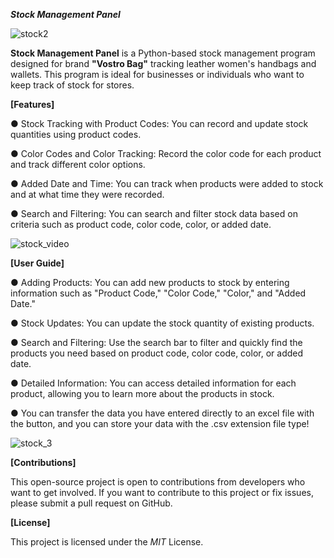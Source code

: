 ***Stock Management Panel***

![stock2](https://github.com/blockchaindotjs/stockmanagement/assets/119041962/2814e5f0-242e-4f1b-b2ef-317f1fd837ea)

**Stock Management Panel** is a Python-based stock management program designed for brand **"Vostro Bag"** tracking leather women's handbags and wallets. This program is ideal for businesses or individuals who want to keep track of stock for stores.

**[Features]**

● Stock Tracking with Product Codes: You can record and update stock quantities using product codes.

● Color Codes and Color Tracking: Record the color code for each product and track different color options.

● Added Date and Time: You can track when products were added to stock and at what time they were recorded.

● Search and Filtering: You can search and filter stock data based on criteria such as product code, color code, color, or added date.

![stock_video](https://github.com/blockchaindotjs/stockmanagement/assets/119041962/6f1b7018-97b6-4d72-a843-00e2aa15087c)


**[User Guide]**

● Adding Products: You can add new products to stock by entering information such as "Product Code," "Color Code," "Color," and "Added Date."

● Stock Updates: You can update the stock quantity of existing products.

● Search and Filtering: Use the search bar to filter and quickly find the products you need based on product code, color code, color, or added date.

● Detailed Information: You can access detailed information for each product, allowing you to learn more about the products in stock.

● You can transfer the data you have entered directly to an excel file with the button, and you can store your data with the .csv extension file type!

![stock_3](https://github.com/blockchaindotjs/stockmanagement/assets/119041962/f73cf7a6-5fe6-4c6e-8f68-c6b724c18054)


**[Contributions]**

This open-source project is open to contributions from developers who want to get involved. If you want to contribute to this project or fix issues, please submit a pull request on GitHub.

**[License]**

This project is licensed under the *MIT* License.
